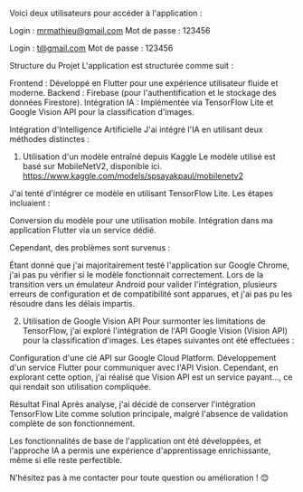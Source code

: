 
Voici deux utilisateurs pour accéder à l'application :

Login : mrmathieu@gmail.com
Mot de passe : 123456

Login : t@gmail.com
Mot de passe : 123456

Structure du Projet
L'application est structurée comme suit :

Frontend : Développé en Flutter pour une expérience utilisateur fluide et moderne.
Backend : Firebase (pour l'authentification et le stockage des données Firestore).
Intégration IA : Implémentée via TensorFlow Lite et Google Vision API pour la classification d'images.

Intégration d'Intelligence Artificielle
J'ai intégré l'IA en utilisant deux méthodes distinctes :

1. Utilisation d'un modèle entraîné depuis Kaggle
Le modèle utilisé est basé sur MobileNetV2, disponible ici.
https://www.kaggle.com/models/spsayakpaul/mobilenetv2

J'ai tenté d'intégrer ce modèle en utilisant TensorFlow Lite. Les étapes incluaient :

Conversion du modèle pour une utilisation mobile.
Intégration dans ma application Flutter via un service dédié.

Cependant, des problèmes sont survenus :

Étant donné que j'ai majoritairement testé l'application sur Google Chrome, j'ai pas pu vérifier si le modèle fonctionnait correctement.
Lors de la transition vers un émulateur Android pour valider l'intégration, plusieurs erreurs de configuration et de compatibilité sont apparues, et j'ai pas pu les résoudre dans les délais impartis.

2. Utilisation de Google Vision API
Pour surmonter les limitations de TensorFlow, j'ai exploré l'intégration de l'API Google Vision (Vision API) pour la classification d'images.
Les étapes suivantes ont été effectuées :

Configuration d'une clé API sur Google Cloud Platform.
Développement d'un service Flutter pour communiquer avec l'API Vision.
Cependant, en explorant cette option, j'ai réalisé que Vision API est un service payant..., ce qui rendait son utilisation compliquée.

Résultat Final
Après analyse, j'ai décidé de conserver l'intégration TensorFlow Lite comme solution principale, malgré l'absence de validation complète de son fonctionnement.

Les fonctionnalités de base de l'application ont été développées, et l'approche IA a permis une expérience d'apprentissage enrichissante, même si elle reste perfectible.

N'hésitez pas à me contacter pour toute question ou amélioration ! 😊
